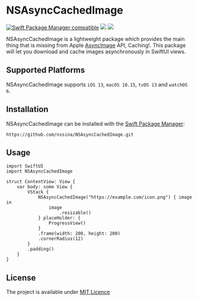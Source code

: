 # NSAsyncCachedImage

[![Swift Package Manager compatible](https://img.shields.io/badge/Swift%20Package%20Manager-compatible-success.svg)](https://github.com/apple/swift-package-manager)
[![](https://img.shields.io/endpoint?url=https%3A%2F%2Fswiftpackageindex.com%2Fapi%2Fpackages%2Fnssina%2FNSAsyncCachedImage%2Fbadge%3Ftype%3Dswift-versions)](https://swiftpackageindex.com/nssina/NSAsyncCachedImage)
[![](https://img.shields.io/endpoint?url=https%3A%2F%2Fswiftpackageindex.com%2Fapi%2Fpackages%2Fnssina%2FNSAsyncCachedImage%2Fbadge%3Ftype%3Dplatforms)](https://swiftpackageindex.com/nssina/NSAsyncCachedImage)

NSAsyncCachedImage is a lightweight package which provides the main thing that is missing from Apple [AsyncImage](https://developer.apple.com/documentation/swiftui/asyncimage) API, Caching!. This package will let you download and cache images asynchronously in SwiftUI views.

## Supported Platforms

NSAsyncCachedImage supports `iOS 13`, `macOS 10.15`, `tvOS 13` and `watchOS 6`.  

## Installation

NSAsyncCachedImage can be installed with the [Swift Package Manager](https://www.swift.org/package-manager/):

```
https://github.com/nssina/NSAsyncCachedImage.git
```

## Usage

```
import SwiftUI
import NSAsyncCachedImage

struct ContentView: View {
    var body: some View {
        VStack {
            NSAsyncCachedImage("https://example.com/icon.png") { image in
                image
                    .resizable()
            } placeHolder: {
                ProgressView()
            }
            .frame(width: 200, height: 200)
            .cornerRadius(12)
        }
        .padding()
    }
}
```

## License

The project is available under [MIT Licence](./LICENSE)
